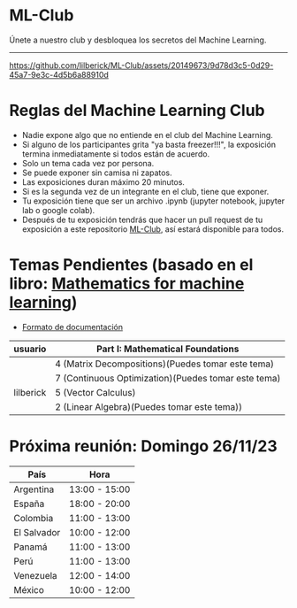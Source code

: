 # ML-Club

Únete a nuestro club y desbloquea los secretos del Machine Learning.

---

https://github.com/lilberick/ML-Club/assets/20149673/9d78d3c5-0d29-45a7-9e3c-4d5b6a88910d


# Reglas del Machine Learning Club

* Nadie expone algo que no entiende en el club del Machine Learning.
* Si alguno de los participantes grita "ya basta freezer!!!", la exposición termina inmediatamente si todos están de acuerdo.
* Solo un tema cada vez por persona.
* Se puede exponer sin camisa ni zapatos.
* Las exposiciones duran máximo 20 minutos.
* Si es la segunda vez de un integrante en el club, tiene que exponer.
* Tu exposición tiene que ser un archivo .ipynb (jupyter notebook, jupyter lab o google colab).
* Después de tu exposición tendrás que hacer un pull request de tu exposición a este repositorio [ML-Club](https://github.com/lilberick/ML-Club), así estará disponible para todos.

# Temas Pendientes (basado en el libro: [Mathematics for machine learning](https://mml-book.github.io/book/mml-book.pdf))

* [Formato de documentación](FormatoDocumentacion.ipynb)

|usuario|Part I: Mathematical Foundations|
|---|---|
||4 (Matrix Decompositions)(Puedes tomar este tema) |
||7 (Continuous Optimization)(Puedes tomar este tema) |
|lilberick|5 (Vector Calculus) |
||2 (Linear Algebra)(Puedes tomar este tema)) |

# Próxima reunión: Domingo 26/11/23

|País|Hora|
|---|---|
|Argentina|13:00 - 15:00|
|España|18:00 - 20:00|
|Colombia|11:00 - 13:00|
|El Salvador|10:00 - 12:00|
|Panamá|11:00 - 13:00|
|Perú|11:00 - 13:00|
|Venezuela|12:00 - 14:00|
|México|10:00 - 12:00|
